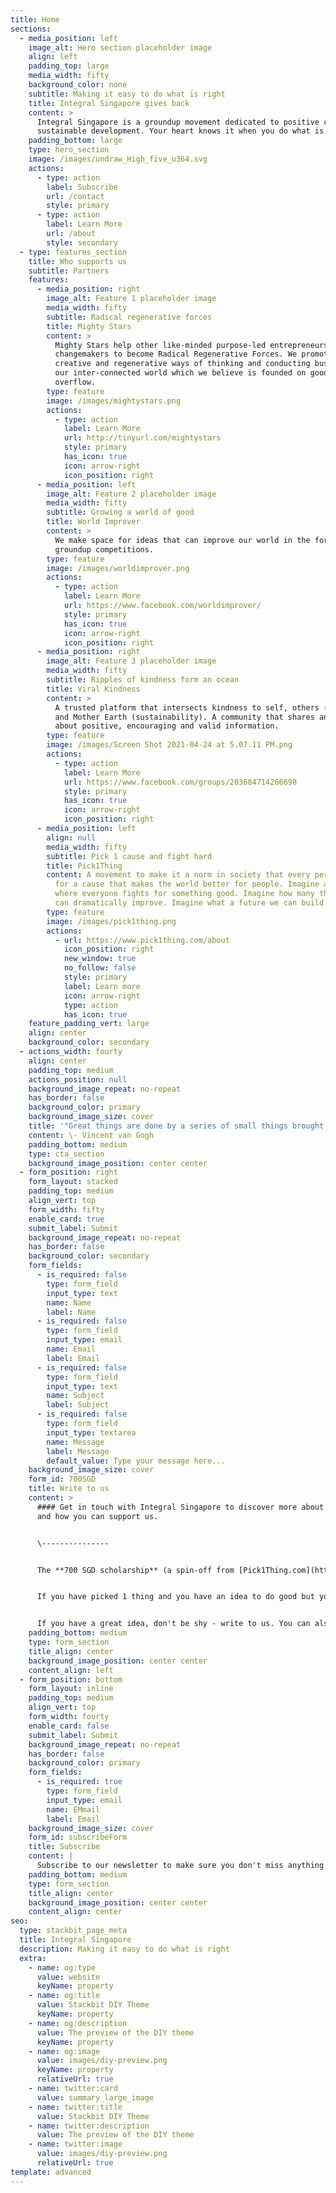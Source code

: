 ```yaml
---
title: Home
sections:
  - media_position: left
    image_alt: Hero section placeholder image
    align: left
    padding_top: large
    media_width: fifty
    background_color: none
    subtitle: Making it easy to do what is right
    title: Integral Singapore gives back
    content: >
      Integral Singapore is a groundup movement dedicated to positive change and
      sustainable development. Your heart knows it when you do what is right.
    padding_bottom: large
    type: hero_section
    image: /images/undraw_High_five_u364.svg
    actions:
      - type: action
        label: Subscribe
        url: /contact
        style: primary
      - type: action
        label: Learn More
        url: /about
        style: secondary
  - type: features_section
    title: Who supports us
    subtitle: Partners
    features:
      - media_position: right
        image_alt: Feature 1 placeholder image
        media_width: fifty
        subtitle: Radical regenerative forces
        title: Mighty Stars
        content: >
          Mighty Stars help other like-minded purpose-led entrepreneurs and
          changemakers to become Radical Regenerative Forces. We promote
          creative and regenerative ways of thinking and conducting business in
          our inter-connected world which we believe is founded on goodness in
          overflow.
        type: feature
        image: /images/mightystars.png
        actions:
          - type: action
            label: Learn More
            url: http://tinyurl.com/mightystars
            style: primary
            has_icon: true
            icon: arrow-right
            icon_position: right
      - media_position: left
        image_alt: Feature 2 placeholder image
        media_width: fifty
        subtitle: Growing a world of good
        title: World Improver
        content: >
          We make space for ideas that can improve our world in the form of
          groundup competitions.
        type: feature
        image: /images/worldimprover.png
        actions:
          - type: action
            label: Learn More
            url: https://www.facebook.com/worldimprover/
            style: primary
            has_icon: true
            icon: arrow-right
            icon_position: right
      - media_position: right
        image_alt: Feature 3 placeholder image
        media_width: fifty
        subtitle: Ripples of kindness form an ocean
        title: Viral Kindness
        content: >
          A trusted platform that intersects kindness to self, others (charity)
          and Mother Earth (sustainability). A community that shares and learns
          about positive, encouraging and valid information.
        type: feature
        image: /images/Screen Shot 2021-04-24 at 5.07.11 PM.png
        actions:
          - type: action
            label: Learn More
            url: https://www.facebook.com/groups/203684714266698
            style: primary
            has_icon: true
            icon: arrow-right
            icon_position: right
      - media_position: left
        align: null
        media_width: fifty
        subtitle: Pick 1 cause and fight hard
        title: Pick1Thing
        content: A movement to make it a norm in society that every person fights hard
          for a cause that makes the world better for people. Imagine a world
          where everyone fights for something good. Imagine how many things we
          can dramatically improve. Imagine what a future we can build.
        type: feature
        image: /images/pick1thing.png
        actions:
          - url: https://www.pick1thing.com/about
            icon_position: right
            new_window: true
            no_follow: false
            style: primary
            label: Learn more
            icon: arrow-right
            type: action
            has_icon: true
    feature_padding_vert: large
    align: center
    background_color: secondary
  - actions_width: fourty
    align: center
    padding_top: medium
    actions_position: null
    background_image_repeat: no-repeat
    has_border: false
    background_color: primary
    background_image_size: cover
    title: '"Great things are done by a series of small things brought together"'
    content: \- Vincent van Gogh
    padding_bottom: medium
    type: cta_section
    background_image_position: center center
  - form_position: right
    form_layout: stacked
    padding_top: medium
    align_vert: top
    form_width: fifty
    enable_card: true
    submit_label: Submit
    background_image_repeat: no-repeat
    has_border: false
    background_color: secondary
    form_fields:
      - is_required: false
        type: form_field
        input_type: text
        name: Name
        label: Name
      - is_required: false
        type: form_field
        input_type: email
        name: Email
        label: Email
      - is_required: false
        type: form_field
        input_type: text
        name: Subject
        label: Subject
      - is_required: false
        type: form_field
        input_type: textarea
        name: Message
        label: Message
        default_value: Type your message here...
    background_image_size: cover
    form_id: 700SGD
    title: Write to us
    content: >
      #### Get in touch with Integral Singapore to discover more about our work
      and how you can support us.


      \---------------


      The **700 SGD scholarship** (a spin-off from [Pick1Thing.com](http://pick1thing.com/))


      If you have picked 1 thing and you have an idea to do good but you need some money to make happen, you can apply for our 700 SGD scholarship. How many we give out each year depends on how many offerings of scholarships are raised. The requirements are easy: 1) you need to invest in a cause that makes the world better for people; and 2) you need to share back proof of how the money was used.


      If you have a great idea, don't be shy - write to us. You can also write to us if you want to offer a similar scholarship (via Integral Singapore or on your own blog/ site/ page/ setup).
    padding_bottom: medium
    type: form_section
    title_align: center
    background_image_position: center center
    content_align: left
  - form_position: bottom
    form_layout: inline
    padding_top: medium
    align_vert: top
    form_width: fourty
    enable_card: false
    submit_label: Submit
    background_image_repeat: no-repeat
    has_border: false
    background_color: primary
    form_fields:
      - is_required: true
        type: form_field
        input_type: email
        name: EMmail
        label: Email
    background_image_size: cover
    form_id: subscribeForm
    title: Subscribe
    content: |
      Subscribe to our newsletter to make sure you don't miss anything.
    padding_bottom: medium
    type: form_section
    title_align: center
    background_image_position: center center
    content_align: center
seo:
  type: stackbit_page_meta
  title: Integral Singapore
  description: Making it easy to do what is right
  extra:
    - name: og:type
      value: website
      keyName: property
    - name: og:title
      value: Stackbit DIY Theme
      keyName: property
    - name: og:description
      value: The preview of the DIY theme
      keyName: property
    - name: og:image
      value: images/diy-preview.png
      keyName: property
      relativeUrl: true
    - name: twitter:card
      value: summary_large_image
    - name: twitter:title
      value: Stackbit DIY Theme
    - name: twitter:description
      value: The preview of the DIY theme
    - name: twitter:image
      value: images/diy-preview.png
      relativeUrl: true
template: advanced
---
```

